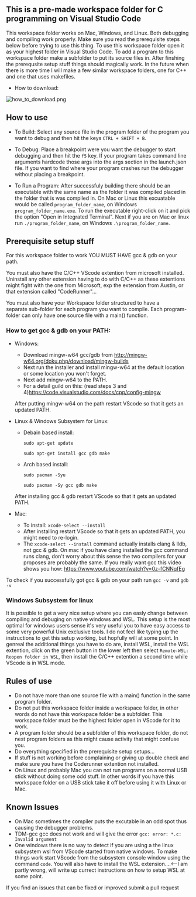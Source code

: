 ## This is a pre-made workspace folder for C programming on Visual Studio Code
This workspace folder works on Mac, Windows, and Linux. Both debugging and compiling work properly. Make sure you read the prerequisite steps below before trying to use this thing. To use this workspace folder open it as your highest folder in Visual Studio Code. To add a program to this workspace folder make a subfolder to put its source files in. After finshing the prerequsite setup stuff things should magically work. In the future when there is more time I will make a few similar workspace folders, one for C++ and one that uses makefiles.

- How to download:

![how_to_download.png](https://cdn.discordapp.com/attachments/750174753372766280/794445866790289428/how_to_download.png)


## How to use

- To Build:
Select any source file in the program folder of the program you want to debug and then hit the keys `CTRL + SHIFT + B`.

- To Debug:
Place a breakpoint were you want the debugger to start debugging and then hit the `f5` key.
If your program takes command line arguments hardcode those args into the args section in the launch.json file. If you want to find where your program crashes run the debugger without placing a breakpoint.

- To Run a Program:
After successfuly building there should be an executable with the same name as the folder it was compiled placed in the folder that is was compiled in. On Mac or Linux this excuatable would be called `program_folder_name`, on Windows `program_folder_name.exe`. To run the executable right-click on it and pick the option "Open in Integrated Terminal". Next if you are on Mac or linux run `./program_folder_name`, on Windows `.\program_folder_name`.


## Prerequisite setup stuff

 
For this workspace folder to work YOU MUST HAVE gcc & gdb on your path.
	
You must also have the C/C++ VScode extention from microsoft installed.	
Uninstall any other extension having to do with C/C++ as these extentions	
might fight with the one from Microsoft, exp the extension from Austin, or
that extension called "CodeRunner"...	

You must also have your Workspace folder structured to have a	
separate sub-folder for each program you want to compile. Each
program-folder can only have one source file with a main() function.
	
	
### How to get gcc & gdb on your PATH:
 
* Windows:

  * Download mingw-w64 gcc/gdb from http://mingw-w64.org/doku.php/download/mingw-builds
  * Next run the installer and install mingw-w64 at the default location or some location you won't forget.
  * Next add mingw-w64 to the PATH.
  * For a detail guild on this: (read steps 3 and 4)https://code.visualstudio.com/docs/cpp/config-mingw
  
  After putting mingw-w64 on the path restart VScode so that it gets an updated PATH.
	
  
* Linux & Windows Subsystem for Linux:

  * Debain based install:
  
    `sudo apt-get update`
    
    `sudo apt-get install gcc gdb make`

  * Arch based install:
  
    `sudo pacman -Syu`
    
    `sudo pacman -Sy gcc gdb make`

  After installing gcc & gdb restart VScode so that it gets an updated PATH.


* Mac:

  * To install: `xcode-select --install`
  * After installing restart VScode so that it gets an updated PATH, you might need to re-login.
  * The `xcode-select --install` command actually installs clang & lldb, not gcc & gdb.
On mac if you have clang installed the gcc command runs clang, don't worry
about this sense the two compilers for your proposes are probably the same.
If you really want gcc this video shows you how: https://www.youtube.com/watch?v=0z-fCNNqfEg


To check if you successfully got gcc & gdb on your path	run `gcc -v` and `gdb -v`


### Windows Subsystem for linux
It is possible to get a very nice setup where you can easly change between compiling and debuging on native windows and WSL.
This setup is the most optimal for windows users sense it's very useful you to have easy access to some very powerful Unix exclusive tools.
I do not feel like typing up the instructions to get this setup working, but hopfully will at some point. In genreal the additional things you have to do are, install WSL, install the WSL extention, click on the green button in the lower left then select `Remote-WSL: Reopen folder in WSL`, then install the C/C++ extention a second time while VScode is in WSL mode.



## Rules of use
- Do not have more than one source file with a main() function in the same program folder.
- Do not put this workspace folder inside a workspace folder, in other words do not have this workspace folder be a subfolder. This workspace folder must be the highest folder open in VScode for it to work.
- A program folder should be a subfolder of this workspace folder, do not nest program folders as this might cause activity that might confuse you.
- Do everything specified in the prerequisite setup setups...
- If stuff is not working before complaining or giving up double check and make sure you have the Coderunner extention not installed.
- On Linux and probably Mac you can not run programs on a normal USB stick without doing some odd stuff. In other words if you have this workspace folder on a USB stick take it off before using it with Linux or Mac.

## Known Issues
- On Mac sometimes the compiler puts the excutable in an odd spot thus causing the debugger problems.
- TDM-gcc gcc does not work and will give the error `gcc: error: *.c: Invalid argument `
- One windows there is no way to detect if you are using a the linux subsystem wsl from VScode started from native windows. To make things work start VScode from the subsystem console window using the command `code`. You will also have to install the WSL extension....<--I am partly wrong, will write up currect instructions on how to setup WSL at some point.

If you find an issues that can be fixed or improved submit a pull request

